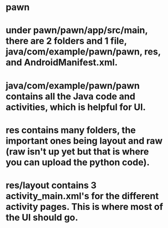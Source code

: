 # pawn
# under pawn/pawn/app/src/main, there are 2 folders and 1 file, java/com/example/pawn/pawn, res, and AndroidManifest.xml.
# java/com/example/pawn/pawn contains all the Java code and activities, which is helpful for UI.
# res contains many folders, the important ones being layout and raw (raw isn't up yet but that is where you can upload the python code).
# res/layout contains 3 activity_main.xml's for the different activity pages. This is where most of the UI should go.
